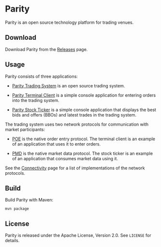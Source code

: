 Parity
======

Parity is an open source technology platform for trading venues.


Download
--------

Download Parity from the [Releases][] page.

  [Releases]: https://github.com/jvirtanen/parity/wiki/Releases


Usage
-----

Parity consists of three applications:

  - [Parity Trading System](parity-system) is an open source trading system.

  - [Parity Terminal Client](parity-client) is a simple console application
    for entering orders into the trading system.

  - [Parity Stock Ticker](parity-ticker) is a simple console application that
    displays the best bids and offers (BBOs) and latest trades in the trading
    system.

The trading system uses two network protocols for communication with market
participants:

  - [POE](parity-net/doc/POE.md) is the native order entry protocol. The
    terminal client is an example of an application that uses it to enter
    orders.

  - [PMD](parity-net/doc/PMD.md) is the native market data protocol. The stock
    ticker is an example of an application that consumes market data using it.

See the [Connectivity][] page for a list of implementations of the network
protocols.

  [Connectivity]: https://github.com/jvirtanen/parity/wiki/Connectivity


Build
-----

Build Parity with Maven:

    mvn package


License
-------

Parity is released under the Apache License, Version 2.0. See `LICENSE` for
details.
